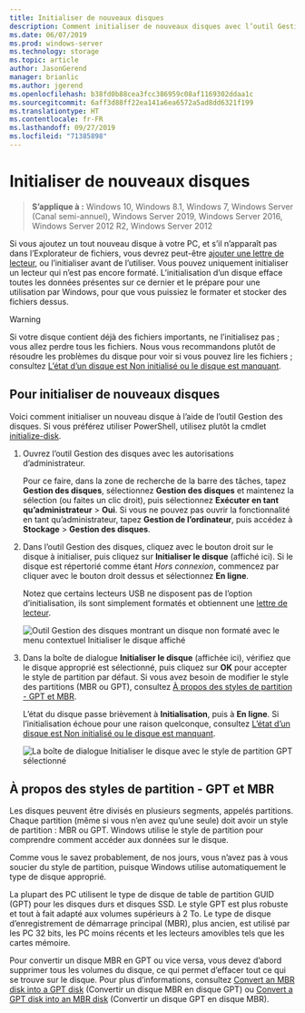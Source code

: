 ```yaml
---
title: Initialiser de nouveaux disques
description: Comment initialiser de nouveaux disques avec l’outil Gestion des disques, pour que ces derniers soient prêts à être utilisés. Cet article inclut également des liens vers la résolution des problèmes.
ms.date: 06/07/2019
ms.prod: windows-server
ms.technology: storage
ms.topic: article
author: JasonGerend
manager: brianlic
ms.author: jgerend
ms.openlocfilehash: b38fd0b88cea3fcc386959c08af1169302ddaa1c
ms.sourcegitcommit: 6aff3d88ff22ea141a6ea6572a5ad8dd6321f199
ms.translationtype: HT
ms.contentlocale: fr-FR
ms.lasthandoff: 09/27/2019
ms.locfileid: "71385898"
---
```

# <a name="initialize-new-disks"></a>Initialiser de nouveaux disques

> **S’applique à :** Windows 10, Windows 8.1, Windows 7, Windows Server (Canal semi-annuel), Windows Server 2019, Windows Server 2016, Windows Server 2012 R2, Windows Server 2012

Si vous ajoutez un tout nouveau disque à votre PC, et s’il n’apparaît pas dans l’Explorateur de fichiers, vous devrez peut-être [ajouter une lettre de lecteur](change-a-drive-letter.md), ou l’initialiser avant de l’utiliser. Vous pouvez uniquement initialiser un lecteur qui n’est pas encore formaté. L’initialisation d’un disque efface toutes les données présentes sur ce dernier et le prépare pour une utilisation par Windows, pour que vous puissiez le formater et stocker des fichiers dessus.

> [!WARNING]
> Si votre disque contient déjà des fichiers importants, ne l’initialisez pas ; vous allez perdre tous les fichiers. Nous vous recommandons plutôt de résoudre les problèmes du disque pour voir si vous pouvez lire les fichiers ; consultez [L’état d’un disque est Non initialisé ou le disque est manquant](troubleshooting-disk-management.md#a-disks-status-is-not-initialized-or-the-disk-is-missing).

## <a name="to-initialize-new-disks"></a>Pour initialiser de nouveaux disques

Voici comment initialiser un nouveau disque à l’aide de l’outil Gestion des disques. Si vous préférez utiliser PowerShell, utilisez plutôt la cmdlet [initialize-disk](https://docs.microsoft.com/powershell/module/storage/initialize-disk).

1. Ouvrez l’outil Gestion des disques avec les autorisations d’administrateur. 
 
    Pour ce faire, dans la zone de recherche de la barre des tâches, tapez **Gestion des disques**, sélectionnez **Gestion des disques** et maintenez la sélection (ou faites un clic droit), puis sélectionnez **Exécuter en tant qu’administrateur** > **Oui**. Si vous ne pouvez pas ouvrir la fonctionnalité en tant qu’administrateur, tapez **Gestion de l’ordinateur**, puis accédez à **Stockage** > **Gestion des disques**.
1. Dans l’outil Gestion des disques, cliquez avec le bouton droit sur le disque à initialiser, puis cliquez sur **Initialiser le disque** (affiché ici). Si le disque est répertorié comme étant *Hors connexion*, commencez par cliquer avec le bouton droit dessus et sélectionnez **En ligne**.

     Notez que certains lecteurs USB ne disposent pas de l’option d’initialisation, ils sont simplement formatés et obtiennent une [lettre de lecteur](change-a-drive-letter.md).

    ![Outil Gestion des disques montrant un disque non formaté avec le menu contextuel Initialiser le disque affiché](media/uninitialized-disk.PNG)
2. Dans la boîte de dialogue **Initialiser le disque** (affichée ici), vérifiez que le disque approprié est sélectionné, puis cliquez sur **OK** pour accepter le style de partition par défaut. Si vous avez besoin de modifier le style des partitions (MBR ou GPT), consultez [À propos des styles de partition - GPT et MBR](#about-partition-styles---gpt-and-mbr).

     L’état du disque passe brièvement à **Initialisation**, puis à **En ligne**. Si l’initialisation échoue pour une raison quelconque, consultez [L’état d’un disque est Non initialisé ou le disque est manquant](troubleshooting-disk-management.md#a-disks-status-is-not-initialized-or-the-disk-is-missing).

    ![La boîte de dialogue Initialiser le disque avec le style de partition GPT sélectionné](media/initialize-disk.PNG)

## <a name="about-partition-styles---gpt-and-mbr"></a>À propos des styles de partition - GPT et MBR

Les disques peuvent être divisés en plusieurs segments, appelés partitions. Chaque partition (même si vous n’en avez qu’une seule) doit avoir un style de partition : MBR ou GPT. Windows utilise le style de partition pour comprendre comment accéder aux données sur le disque.

Comme vous le savez probablement, de nos jours, vous n’avez pas à vous soucier du style de partition, puisque Windows utilise automatiquement le type de disque approprié.

La plupart des PC utilisent le type de disque de table de partition GUID (GPT) pour les disques durs et disques SSD. Le style GPT est plus robuste et tout à fait adapté aux volumes supérieurs à 2 To. Le type de disque d’enregistrement de démarrage principal (MBR), plus ancien, est utilisé par les PC 32 bits, les PC moins récents et les lecteurs amovibles tels que les cartes mémoire.

Pour convertir un disque MBR en GPT ou vice versa, vous devez d’abord supprimer tous les volumes du disque, ce qui permet d’effacer tout ce qui se trouve sur le disque. Pour plus d’informations, consultez [Convert an MBR disk into a GPT disk](change-an-mbr-disk-into-a-gpt-disk.md) (Convertir un disque MBR en disque GPT) ou [Convert a GPT disk into an MBR disk](change-a-gpt-disk-into-an-mbr-disk.md) (Convertir un disque GPT en disque MBR).
